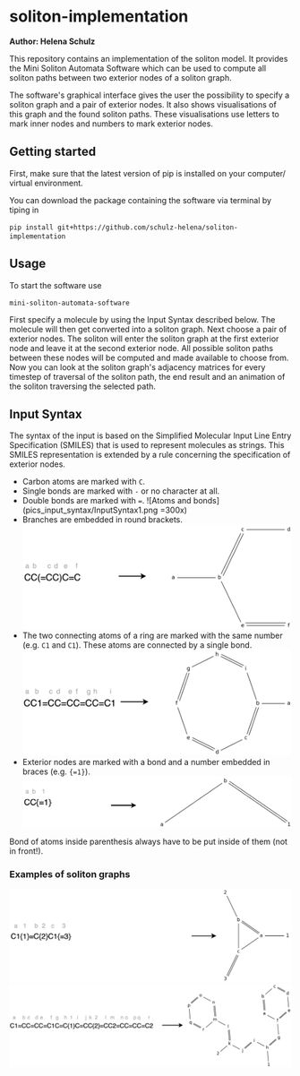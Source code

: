# soliton-implementation
**Author: Helena Schulz**

This repository contains an implementation of the soliton model.
It provides the Mini Soliton Automata Software which can be used to compute all soliton paths between two exterior nodes of a soliton graph.

The software's graphical interface gives the user the possibility to specify a soliton graph and a pair of exterior nodes.
It also shows visualisations of this graph and the found soliton paths.
These visualisations use letters to mark inner nodes and numbers to mark exterior nodes.

## Getting started
First, make sure that the latest version of pip is installed on your computer/ virtual environment.

You can download the package containing the software via terminal by tiping in
```shell
pip install git+https://github.com/schulz-helena/soliton-implementation
```

## Usage
To start the software use
```shell
mini-soliton-automata-software
```
First specify a molecule by using the Input Syntax described below.
The molecule will then get converted into a soliton graph.
Next choose a pair of exterior nodes.
The soliton will enter the soliton graph at the first exterior node and leave it at the second exterior node.
All possible soliton paths between these nodes will be computed and made available to choose from.
Now you can look at the soliton graph's adjacency matrices for every timestep of traversal of the soliton path, the end result and an animation of the soliton traversing the selected path.

## Input Syntax
The syntax of the input is based on the Simplified Molecular Input Line Entry Specification (SMILES) that is used to represent molecules as strings.
This SMILES representation is extended by a rule concerning the specification of exterior nodes.

- Carbon atoms are marked with `C`.
- Single bonds are marked with `-` or no character at all.
- Double bonds are marked with `=`.
![Atoms and bonds](pics_input_syntax/InputSyntax1.png =300x)
- Branches are embedded in round brackets.
![Branch](pics_input_syntax/InputSyntax2.png)
- The two connecting atoms of a ring are marked with the same number (e.g. `C1` and `C1`).
These atoms are connected by a single bond.
![Ring](pics_input_syntax/InputSyntax3.png)
- Exterior nodes are marked with a bond and a number embedded in braces (e.g. `{=1}`).
![Ring](pics_input_syntax/InputSyntax4.png)

Bond of atoms inside parenthesis always have to be put inside of them (not in front!).

### Examples of soliton graphs
![Soliton graph 1](pics_input_syntax/Solitongraph1.png)
![Soliton graph 2](pics_input_syntax/Solitongraph2.png)
